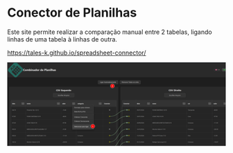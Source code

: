 # Conector de Planilhas

Este site permite realizar a comparação manual entre 2 tabelas, ligando linhas de uma tabela à linhas de outra.

https://tales-k.github.io/spreadsheet-connector/


![2 tabelas com linhas entreligadas](image.png)
